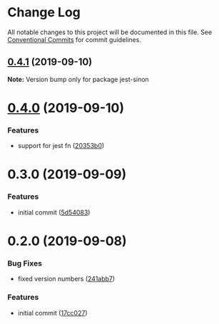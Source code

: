 # Change Log

All notable changes to this project will be documented in this file.
See [Conventional Commits](https://conventionalcommits.org) for commit guidelines.

<a name="0.4.1"></a>

## [0.4.1](https://github.com/djkf/jest-sinon/compare/v0.4.0...v0.4.1) (2019-09-10)

**Note:** Version bump only for package jest-sinon

<a name="0.4.0"></a>

# [0.4.0](https://github.com/djkf/jest-sinon/compare/v0.3.0...v0.4.0) (2019-09-10)

### Features

- support for jest fn ([20353b0](https://github.com/djkf/jest-sinon/commit/20353b0))

<a name="0.3.0"></a>

# 0.3.0 (2019-09-09)

### Features

- initial commit ([5d54083](https://github.com/djkf/jest-sinon/commit/5d54083))

<a name="0.2.0"></a>

# 0.2.0 (2019-09-08)

### Bug Fixes

- fixed version numbers ([241abb7](https://github.com/djkf/jest-sinon/commit/241abb7))

### Features

- initial commit ([17cc027](https://github.com/djkf/jest-sinon/commit/17cc027))
